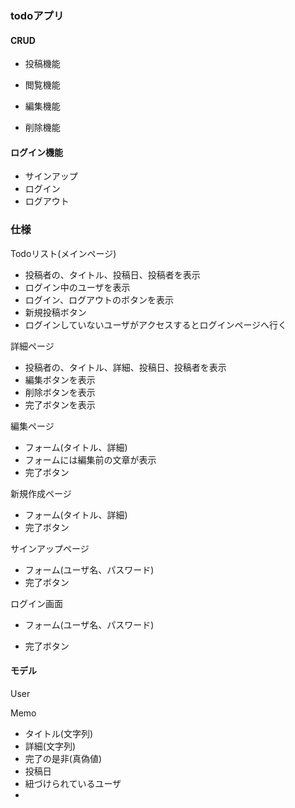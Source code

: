 ### todoアプリ

#### CRUD

- 投稿機能

- 閲覧機能

- 編集機能

- 削除機能

#### ログイン機能

- サインアップ
- ログイン
- ログアウト





### 仕様

Todoリスト(メインページ)

- 投稿者の、タイトル、投稿日、投稿者を表示
- ログイン中のユーザを表示
- ログイン、ログアウトのボタンを表示
- 新規投稿ボタン
- ログインしていないユーザがアクセスするとログインページへ行く

詳細ページ

- 投稿者の、タイトル、詳細、投稿日、投稿者を表示
- 編集ボタンを表示
- 削除ボタンを表示
- 完了ボタンを表示

編集ページ

- フォーム(タイトル、詳細)
- フォームには編集前の文章が表示
- 完了ボタン

新規作成ページ

- フォーム(タイトル、詳細)
- 完了ボタン

サインアップページ

- フォーム(ユーザ名、パスワード)
- 完了ボタン

ログイン画面

- フォーム(ユーザ名、パスワード)

- 完了ボタン



#### モデル

User

Memo

- タイトル(文字列)
- 詳細(文字列)
- 完了の是非(真偽値)
- 投稿日
- 紐づけられているユーザ
- 


